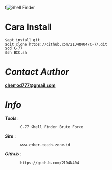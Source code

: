 t![Shell Finder](https://github.com/21D4N404/Defacer/blob/master/Files/Screenshot_20190114-092344.jpg)



**Cara Install**
====

```
$apt install git
$git clone https://github.com/21D4N404/C-77.git
$cd C-77
$sh BCC.sh
```



*Contact Author*
====


**chemod777@gmail.com**


 
*Info*
====

***Tools***  :

           C-77 Shell Finder Brute Force
          
 
***Site***   : 
           
           www.cyber-teach.zone.id
           
***Github***   :
           
           https://github.com/21D4N404
